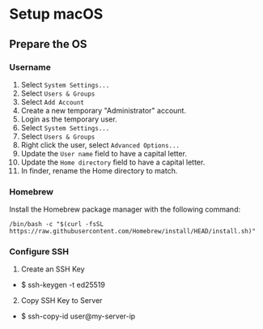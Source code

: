 Setup macOS
===========

## Prepare the OS

### Username

 1. Select `System Settings...`
 2. Select `Users & Groups`
 3. Select `Add Account`
 4. Create a new temporary "Administrator" account.
 5. Login as the temporary user.
 6. Select `System Settings...`
 7. Select `Users & Groups`
 8. Right click the user, select `Advanced Options...`
 9. Update the `User name` field to have a capital letter.
 10. Update the `Home directory` field to have a capital letter.
 11. In finder, rename the Home directory to match.

### Homebrew

Install the Homebrew package manager with the following command:

```shell
/bin/bash -c "$(curl -fsSL https://raw.githubusercontent.com/Homebrew/install/HEAD/install.sh)"
```

### Configure SSH
 1. Create an SSH Key
   - $ ssh-keygen -t ed25519
 2. Copy SSH Key to Server
   - $ ssh-copy-id user@my-server-ip
